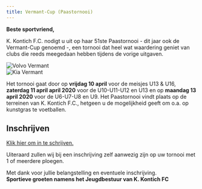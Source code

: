 ```yaml
---
title: Vermant-Cup (Paastornooi)
---
```


<p><strong>Beste sportvriend,</strong></p>
<p>K. Kontich F.C. nodigt u uit op haar 51ste Paastornooi - dit jaar ook de Vermant-Cup genoemd -, een tornooi dat heel wat waardering geniet van clubs die reeds meegedaan hebben tijdens de vorige uitgaven.</p>
<div class="lg:flex lg:flex-wrap lg:-mx-8 items-center mb-6">
    <div class="mb-4 w-full lg:w-1/2 lg:mb-0 lg:px-8">
        <img src="https://www.link2fleet.be/wp-content/uploads/2018/04/Logo-Vermant-Groep.png" style="max-width: 90%; height: auto;" alt="Volvo Vermant" />
    </div>
    <div class="mb-4 w-full lg:w-1/2 lg:mb-0 lg:px-8">
        <img src="https://res.cloudinary.com/kkontichfc/image/upload/v1565372112/sponsors/KIA-vermant-zilver_yzunbr.png" style="max-width: 90%; height: auto;" alt="Kia Vermant" />
    </div>

</div>
<p>
    Het tornooi gaat door op <strong>vrijdag 10 april</strong> voor de meisjes U13 & U16, <strong>zaterdag 11 april april 2020</strong> voor de U10-U11-U12 en U13 en op <strong>maandag 13 april 2020</strong> voor de U6-U7-U8 en U9. Het Paastornooi vindt plaats op de terreinen van K. Kontich F.C., hetgeen u de mogelijkheid geeft om o.a. op kunstgras te voetballen.
</p>
<div>
    <h2>Inschrijven</h2>
    <p>
        <a href="https://www.kkontichfc.be/jeugd/paastornooi/online-registratie/" title="Inschrijven Paastornooi / Vermant-Cup" class="btn-block">Klik hier om in te schrijven.</a></p>
    <p>Uiteraard zullen wij bij een inschrijving zelf aanwezig zijn op uw tornooi met 1 of meerdere ploegen.</p>
    <p>Met dank voor jullie belangstelling en eventuele inschrijving.
        <br><strong>Sportieve groeten namens het Jeugdbestuur van K. Kontich FC</strong>
    </p>
</div>
